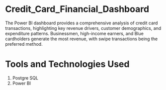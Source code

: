 # Credit_Card_Financial_Dashboard
The Power BI dashboard provides a comprehensive analysis of credit card transactions, highlighting key revenue drivers, customer demographics, and expenditure patterns. Businessmen, high-income earners, and Blue cardholders generate the most revenue, with swipe transactions being the preferred method.

# Tools and Technologies Used

1. Postgre SQL
2. Power BI

